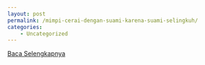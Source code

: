 ```yaml
---
layout: post
permalink: /mimpi-cerai-dengan-suami-karena-suami-selingkuh/
categories:
    - Uncategorized
---
```


[Baca Selengkapnya](/09)